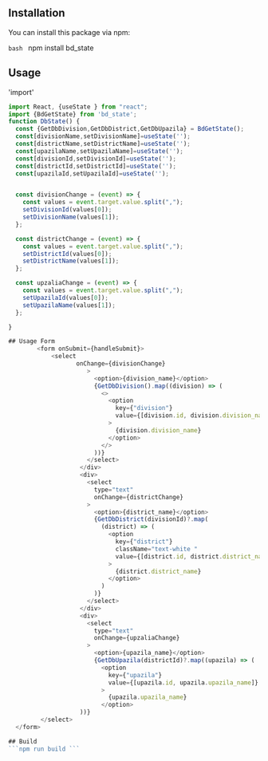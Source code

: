 ## Installation

You can install this package via npm:

```bash ```
npm install  bd_state

## Usage
'import'
```js
import React, {useState } from "react";
import {BdGetState} from 'bd_state';
function DbState() {
  const {GetDbDivision,GetDbDistrict,GetDbUpazila} = BdGetState();
  const[divisionName,setDivisionName]=useState('');
  const[districtName,setDistrictName]=useState('');
  const[upazilaName,setUpazilaName]=useState('');
  const[divisionId,setDivisionId]=useState('');
  const[districtId,setDistrictId]=useState('');
  const[upazilaId,setUpazilaId]=useState('');


  const divisionChange = (event) => {
    const values = event.target.value.split(",");
    setDivisionId(values[0]);
    setDivisionName(values[1]);
  };

  const districtChange = (event) => {
    const values = event.target.value.split(",");
    setDistrictId(values[0]);
    setDistrictName(values[1]);
  };

  const upzaliaChange = (event) => {
    const values = event.target.value.split(",");
    setUpazilaId(values[0]);
    setUpazilaName(values[1]);
  };

}

## Usage Form
        <form onSubmit={handleSubmit}>
            <select
                   onChange={divisionChange}
                      >
                        <option>{division_name}</option>
                        {GetDbDivision().map((division) => (
                          <>
                            <option
                              key={"division"}
                              value={[division.id, division.division_name]}
                            >
                              {division.division_name}
                            </option>
                          </>
                        ))}
                      </select>
                    </div>
                    <div>
                      <select
                        type="text"
                        onChange={districtChange}
                      >
                        <option>{district_name}</option>
                        {GetDbDistrict(divisionId)?.map(
                          (district) => (
                            <option
                              key={"district"}
                              className="text-white "
                              value={[district.id, district.district_name]}
                            >
                              {district.district_name}
                            </option>
                          )
                        )}
                      </select>
                    </div>
                    <div>
                      <select
                        type="text"
                        onChange={upzaliaChange}
                      >
                        <option>{upazila_name}</option>
                        {GetDbUpazila(districtId)?.map((upazila) => (
                          <option
                            key={"upazila"}
                            value={[upazila.id, upazila.upazila_name]}
                          >
                            {upazila.upazila_name}
                          </option>
                    ))}
         </select>
  </form>

## Build
```npm run build ```
